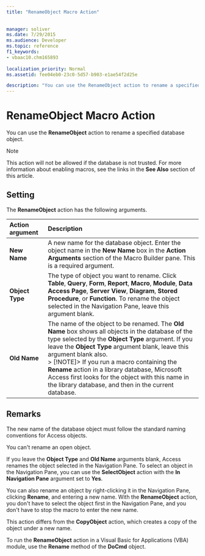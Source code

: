 ```yaml
---
title: "RenameObject Macro Action"
 
 
manager: soliver
ms.date: 7/29/2015
ms.audience: Developer
ms.topic: reference
f1_keywords:
- vbaac10.chm165893
  
localization_priority: Normal
ms.assetid: fee04eb0-23c0-5d57-b903-e1ae54f2d25e

description: "You can use the RenameObject action to rename a specified database object."
---
```


# RenameObject Macro Action

You can use the **RenameObject** action to rename a specified database object. 
  
> [!NOTE]
> This action will not be allowed if the database is not trusted. For more information about enabling macros, see the links in the **See Also** section of this article. 
  
## Setting

The **RenameObject** action has the following arguments. 
  
|**Action argument**|**Description**|
|:-----|:-----|
|**New Name** <br/> |A new name for the database object. Enter the object name in the **New Name** box in the **Action Arguments** section of the Macro Builder pane. This is a required argument.  <br/> |
|**Object Type** <br/> |The type of object you want to rename. Click **Table**, **Query**, **Form**, **Report**, **Macro**, **Module**, **Data Access Page**, **Server View**, **Diagram**, **Stored Procedure**, or **Function**. To rename the object selected in the Navigation Pane, leave this argument blank.  <br/> |
|**Old Name** <br/> |The name of the object to be renamed. The **Old Name** box shows all objects in the database of the type selected by the **Object Type** argument. If you leave the **Object Type** argument blank, leave this argument blank also.  <br/> > [!NOTE]> If you run a macro containing the **Rename** action in a library database, Microsoft Access first looks for the object with this name in the library database, and then in the current database.           |
   
## Remarks

The new name of the database object must follow the standard naming conventions for Access objects.
  
You can't rename an open object.
  
If you leave the **Object Type** and **Old Name** arguments blank, Access renames the object selected in the Navigation Pane. To select an object in the Navigation Pane, you can use the **SelectObject** action with the **In Navigation Pane** argument set to **Yes**.
  
You can also rename an object by right-clicking it in the Navigation Pane, clicking **Rename**, and entering a new name. With the **RenameObject** action, you don't have to select the object first in the Navigation Pane, and you don't have to stop the macro to enter the new name. 
  
This action differs from the **CopyObject** action, which creates a copy of the object under a new name. 
  
To run the **RenameObject** action in a Visual Basic for Applications (VBA) module, use the **Rename** method of the **DoCmd** object. 
  

